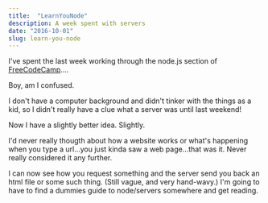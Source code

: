 ```yaml
---
title:  "LearnYouNode"
description: A week spent with servers
date: "2016-10-01"
slug: learn-you-node
---
```

I've spent the last week working through the node.js section of [FreeCodeCamp](https://www.freecodecamp.com)....

Boy, am I confused.

I don't have a computer background and didn't tinker with the things as a kid, so I didn't really have a clue what a server was until last weekend!

Now I have a slightly better idea. Slightly.

I'd never really thougth about how a website works or what's happening when you type a url...you just kinda saw a web page...that was it. Never really considered it any further.

I can now see how you request something and the server send you back an html file or some such thing. (Still vague, and very hand-wavy.) I'm going to have to find a dummies guide to node/servers somewhere and get reading.

